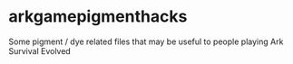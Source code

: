 # arkgamepigmenthacks
Some pigment / dye related files that may be useful to people playing Ark Survival Evolved
